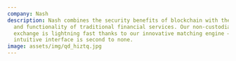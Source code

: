 ```yaml
---
company: Nash
description: Nash combines the security benefits of blockchain with the speed
  and functionality of traditional financial services. Our non-custodial
  exchange is lightning fast thanks to our innovative matching engine – and our
  intuitive interface is second to none.
image: assets/img/qd_hiztq.jpg
---
```

